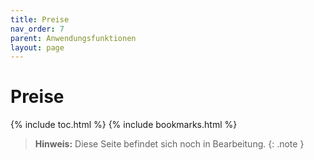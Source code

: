 ```yaml
---
title: Preise
nav_order: 7
parent: Anwendungsfunktionen
layout: page
---
```


# Preise
{% include toc.html %}
{% include bookmarks.html %}

> **Hinweis:** Diese Seite befindet sich noch in Bearbeitung.
{: .note }
